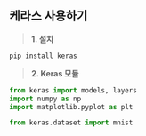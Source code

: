 ## 케라스 사용하기

> **1. 설치**

~~~
pip install keras
~~~

> **2. Keras 모듈**

```python
from keras import models, layers
import numpy as np
import matplotlib.pyplot as plt

from keras.dataset import mnist
```